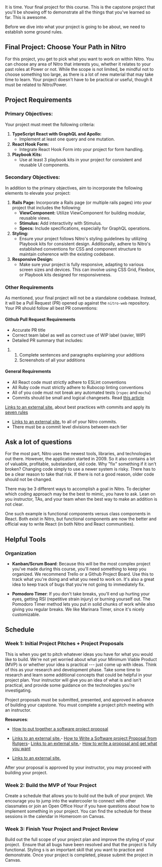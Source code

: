 It is time. Your final project for this course. This is the capstone project that you'll be showing off to demonstrate all the things that you've learned so far. This is awesome.

Before we dive into what your project is going to be about, we need to establish some ground rules.

Final Project: Choose Your Path in Nitro
----------------------------------------

For this project, you get to pick what you want to work on within Nitro. You can choose any area of Nitro that interests you, whether it relates to your past roles at Power or not. While the scope is not limited, be mindful not to choose something too large, as there is a lot of new material that may take time to learn. Your project doesn't have to be practical or useful, though it must be related to Nitro/Power.

Project Requirements
--------------------

### Primary Objectives:

Your project must meet the following criteria:

1.  **TypeScript React with GraphQL and Apollo:**
    -   Implement at least one query and one mutation.
2.  **React Hook Form:**
    -   Integrate React Hook Form into your project for form handling.
3.  **Playbook Kits:**
    -   Use at least 3 playbook kits in your project for consistent and reusable UI components.

### Secondary Objectives:

In addition to the primary objectives, aim to incorporate the following elements to elevate your project:

1.  **Rails Page:** Incorporate a Rails page (or multiple rails pages) into your project that includes the following:
    -   **ViewComponent:** Utilize ViewComponent for building modular, reusable views.
    -   **Stimulus:** Add interactivity with Stimulus.
    -   **Specs:** Include specifications, especially for GraphQL operations.
2.  **Styling:**
    -   Ensure your project follows Nitro's styling guidelines by utilizing Playbook kits for consistent design. Additionally, adhere to Nitro's established conventions for CSS and component structure to maintain coherence with the existing codebase.
3.  **Responsive Design:**
    -   Make sure your project is fully responsive, adapting to various screen sizes and devices. This can involve using CSS Grid, Flexbox, or Playbook kits designed for responsiveness.

### Other Requirements

As mentioned, your final project will not be a standalone codebase. Instead, it will be a Pull Request (PR) opened up against the `nitro-web` repository. Your PR should follow all best PR conventions:

#### Github Pull Request Requirements

-   Accurate PR title
-   Correct team label as well as correct use of WIP label (xavier, WIP)
-   Detailed PR summary that includes:

1.  1.  Complete sentences and paragraphs explaining your additions
    2.  Screenshots of all your additions

#### General Requirements

-   All React code must strictly adhere to ESLint conventions
-   All Ruby code must strictly adhere to Rubocop linting conventions
-   All of you code must not break any automated tests (`rspec` and `mocha`)
-   Commits should be small and logical changesets. Read [this article](https://chris.beams.io/posts/git-commit/)

[Links to an external site.](https://chris.beams.io/posts/git-commit/) about best practices with commits and apply its [seven rules](https://chris.beams.io/posts/git-commit/#seven-rules)

-   [Links to an external site.](https://chris.beams.io/posts/git-commit/#seven-rules) to all of your Nitro commits.
-   There must be a commit level divisions between each tier

Ask a lot of questions
----------------------

For the most part, Nitro uses the newest tools, libraries, and technologies out there. However, the application started in 2009. So it also contains a lot of valuable, profitable, substandard, old code. Why "fix" something if it isn't broken? Changing code simply to use a newer system is risky. There has to be a clear reason to take that risk. If there is not a good reason, older code should not be changed.

There may be 3 different ways to accomplish a goal in Nitro. To decipher which coding approach may be the best to mimic, you have to ask. Lean on you instructor, TAs, and your team when the best way to make an addition is not clear.

One such example is functional components versus class components in React. Both exist in Nitro, but functional components are now the better and official way to write React (in both Nitro and React communities).

Helpful Tools
-------------

### Organization

-   **Kanban/Scrum Board**: Because this will be the most complex project you've made during this course, you'll need something to keep you organized. We recommend Trello or a Github Project Board. Use this to track what you're doing and what you need to work on. It's also a great idea to keep track of bugs that you're not going to immediately fix.

-   **Pomodoro Timer**: If you don't take breaks, you'll end up hurting your eyes, getting RSI (repetitive strain injury) or burning yourself out. The Pomodoro Timer method lets you put in solid chunks of work while also giving you regular breaks. We like Marinara Timer, since it's nicely customizable.

Schedule
--------

### Week 1: Initial Project Pitches + Project Proposals

This is when you get to pitch whatever ideas you have for what you would like to build. We're not yet worried about what your Minimum Viable Product (MVP) is or whether your idea is practical --- just come up with ideas. Think of this as your research and development phase. Take some time to research and learn some additional concepts that could be helpful in your project plan. Your instructor will give you an idea of what is and isn't practical, and provide some guidance on the technologies you're investigating.

Project proposals must be submitted, presented, and approved in advance of building your capstone. You must complete a project pitch meeting with an instructor.

**Resources**:

-   [How to put together a software project proposal](https://www.fool.com/the-blueprint/project-proposal/)

-   [Links to an external site.](https://www.fool.com/the-blueprint/project-proposal/)-   [How to Write a Software project Proposal from Rutgers](https://www.ece.rutgers.edu/%7Emarsic/Teaching/SE/proposal.html)-   [Links to an external site.](https://www.ece.rutgers.edu/%7Emarsic/Teaching/SE/proposal.html)-   [How to write a proposal and get what you want](https://www.process.st/how-to-write-a-proposal/)

-   [Links to an external site.](https://www.process.st/how-to-write-a-proposal/)

After your proposal is approved by your instructor, you may proceed with building your project.

### Week 2: Build the MVP of Your Project

Create a schedule that allows you to build out the bulk of your project. We encourage you to jump into the watercooler to connect with other classmates or join an Open Office Hour if you have questions about how to implement something in your project. You can find the schedule for these sessions in the calendar in Homeroom on Canvas.

### Week 3: Finish Your Project and Project Review

Build out the full scope of your project plan and improve the styling of your project.  Ensure that all bugs have been resolved and that the project is fully functional. Styling s is an important skill that you want to practice and demonstrate. Once your project is completed, please submit the project in Canvas.
